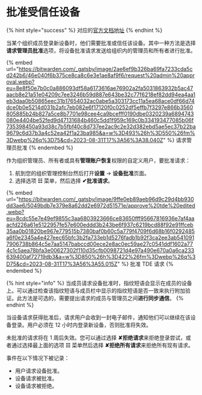 # 批准受信任设备

{% hint style="success" %}
对应的[官方文档地址](https://bitwarden.com/help/approve-a-trusted-device/)
{% endhint %}

当某个组织成员登录新设备时，他们需要批准或信任该设备。其中一种方法是选择**请求管理员批准**选项，将设备批准请求发送给组织内的管理员和所有者进行批准。

{% embed url="https://bitwarden.com/_gatsby/image/2ae6ef9b326ba69fa7233cda5cd242b6/46e040f6b375ce8ca8c6e3e1ae8af9f6/request%20admin%20approval.webp?eu=8e8f50e7b0c0a886093df58a6173616ae76902a2fa5031863932b5ac47aacb8e21a51e04209c7ee3246b59d887e643be32c77f6218ef82dd94ea4aa1eb3daa0b50865eec31b17654032ac0abe5a303173cc11a5ea68ace0df66d74dce0b0e5214d031b2afc7eb082e6f17120f0c0252df5effb7f3297e866b3560805885b24b827a5ce8b7701e98cee4ca9bcefff0190dbe0320239a6894743080e4404be52fed9d47131684b460c5dd1f959c169c0b334193477085b06f735398450a93d38c7b5fbf40c8d737ee2ac9c2e32d382ebd5ae5ec37b22ba9679c6d37b3a4c52ea42f1a23ba985&a=w%3D493%26h%3D550%26fm%3Dwebp%26q%3D75&cd=2023-08-31T17%3A56%3A38.040Z" %}
请求管理员批准
{% endembed %}

作为组织管理员、所有者或具有**管理账户恢复**权限的自定义用户，要批准请求：

1. 航到您的组织管理控制台然后打开**设置** → **设备批准**页面。
2. 选择选项 **☷** 菜单，然后选择 **✔︎批准请求**。

{% embed url="https://bitwarden.com/_gatsby/image/9ffe0eb89aeb96d9c29d4bb930dd3ae6/5049bdb7e379e8a62dd2e6972d51571e/approve%20tde%20edited.webp?eu=8cdc55e7e49ef9855c3aa6803923666ce83650fff95667816936e7af4aaacfd226a61e5122957fe57e600eddd3b243be6f937c6219bcd88f92e91ffceb35aa0b01820be967e779515b7380baf0b60c5a779f4709f6d68b16f0292485a6f0e2345a4e427eec65bfc3b2fa733eb1d5276fadb1b92f3ca2ee3ab5410917906738b864c5e7aa5147babccd00ece2e8ac0ec59ae27c0541ddf1602a774c1c5aea78bfa3e00627302f110d35cfb0098721d4e97a490e670a0a6ca233639400af72719db3&a=w%3D850%26h%3D422%26fm%3Dwebp%26q%3D75&cd=2023-08-31T17%3A56%3A55.015Z" %}
批准 TDE 请求
{% endembed %}

{% hint style="info" %}
当成员请求设备批准时，指纹短语会显示在成员的设备上。可以通过检查该指纹短语与成员栏中显示的指纹短语是否一致来执行附加验证。此方法是可选的，需要提出请求的成员与管理员之间**进行同步通信**。
{% endhint %}

当设备请求获得批准后，请求用户会收到一封电子邮件，通知他们可以继续在该设备登录。用户必须在 12 小时内登录新设备，否则批准将失效。

未批准的请求将在 1 周后失效。您可以通过选择 **✘拒绝请求**来拒绝登录尝试，或者通过选择最上面的选项 **☷** 菜单然后选择 **✘拒绝所有请求**来拒绝所有现有请求。

事件在以下情况下被记录：

* 用户请求设备批准。
* 设备请求被批准。
* 设备请求被拒绝。
